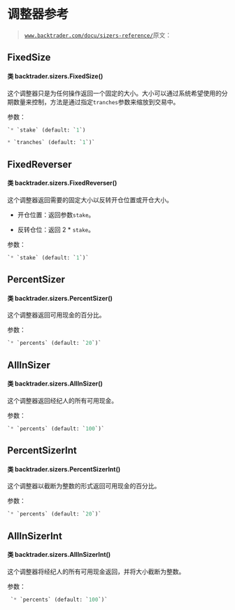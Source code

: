 # 调整器参考

> [`www.backtrader.com/docu/sizers-reference/`](https://www.backtrader.com/docu/sizers-reference/)原文：

## FixedSize

#### 类 backtrader.sizers.FixedSize()

这个调整器只是为任何操作返回一个固定的大小。大小可以通过系统希望使用的分期数量来控制，方法是通过指定`tranches`参数来缩放到交易中。

参数：

```py
`* `stake` (default: `1`)

* `tranches` (default: `1`)` 
```

## FixedReverser

#### 类 backtrader.sizers.FixedReverser()

这个调整器返回需要的固定大小以反转开仓位置或开仓大小。

+   开仓位置：返回参数`stake`。

+   反转仓位：返回 2 * `stake`。

参数：

```py
`* `stake` (default: `1`)` 
```

## PercentSizer

#### 类 backtrader.sizers.PercentSizer()

这个调整器返回可用现金的百分比。

参数：

```py
`* `percents` (default: `20`)` 
```

## AllInSizer

#### 类 backtrader.sizers.AllInSizer()

这个调整器返回经纪人的所有可用现金。

参数：

```py
`* `percents` (default: `100`)` 
```

## PercentSizerInt

#### 类 backtrader.sizers.PercentSizerInt()

这个调整器以截断为整数的形式返回可用现金的百分比。

参数：

```py
`* `percents` (default: `20`)` 
```

## AllInSizerInt

#### 类 backtrader.sizers.AllInSizerInt()

这个调整器将经纪人的所有可用现金返回，并将大小截断为整数。

参数：

```py
 `* `percents` (default: `100`)` 
```
